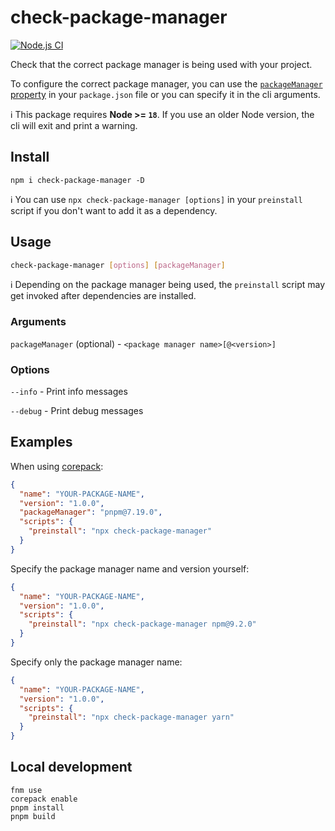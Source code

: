 # check-package-manager

[![Node.js CI](https://github.com/webdeveric/check-package-manager/actions/workflows/node.js.yml/badge.svg)](https://github.com/webdeveric/check-package-manager/actions/workflows/node.js.yml)

Check that the correct package manager is being used with your project.

To configure the correct package manager, you can use the [`packageManager` property](https://nodejs.org/api/packages.html#packagemanager) in your `package.json` file or you can specify it in the cli arguments.

:information_source: This package requires **Node >= `18`**. If you use an older Node version, the cli will exit and print a warning.

## Install

```shell
npm i check-package-manager -D
```

:information_source: You can use `npx check-package-manager [options]` in your `preinstall` script if you don't want to add it as a dependency.

## Usage

```sh
check-package-manager [options] [packageManager]
```

:information_source: Depending on the package manager being used, the `preinstall` script may get invoked after dependencies are installed.

### Arguments

`packageManager` (optional) - `<package manager name>[@<version>]`

### Options

`--info` - Print info messages

`--debug` - Print debug messages

## Examples

When using [corepack](https://nodejs.org/api/corepack.html):

```json
{
  "name": "YOUR-PACKAGE-NAME",
  "version": "1.0.0",
  "packageManager": "pnpm@7.19.0",
  "scripts": {
    "preinstall": "npx check-package-manager"
  }
}
```

Specify the package manager name and version yourself:

```json
{
  "name": "YOUR-PACKAGE-NAME",
  "version": "1.0.0",
  "scripts": {
    "preinstall": "npx check-package-manager npm@9.2.0"
  }
}
```

Specify only the package manager name:

```json
{
  "name": "YOUR-PACKAGE-NAME",
  "version": "1.0.0",
  "scripts": {
    "preinstall": "npx check-package-manager yarn"
  }
}
```

## Local development

```
fnm use
corepack enable
pnpm install
pnpm build
```
